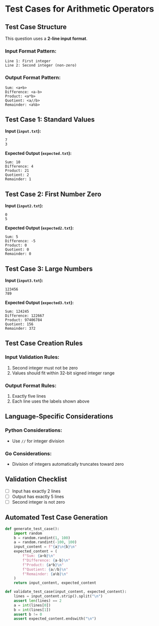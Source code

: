 # Test Cases for Arithmetic Operators

## Test Case Structure
This question uses a **2-line input format**.

### Input Format Pattern:
```
Line 1: First integer
Line 2: Second integer (non-zero)
```

### Output Format Pattern:
```
Sum: <a+b>
Difference: <a-b>
Product: <a*b>
Quotient: <a//b>
Remainder: <a%b>
```

## Test Case 1: Standard Values
**Input (`input.txt`):**
```
7
3
```
**Expected Output (`expected.txt`):**
```
Sum: 10
Difference: 4
Product: 21
Quotient: 2
Remainder: 1
```

## Test Case 2: First Number Zero
**Input (`input2.txt`):**
```
0
5
```
**Expected Output (`expected2.txt`):**
```
Sum: 5
Difference: -5
Product: 0
Quotient: 0
Remainder: 0
```

## Test Case 3: Large Numbers
**Input (`input3.txt`):**
```
123456
789
```
**Expected Output (`expected3.txt`):**
```
Sum: 124245
Difference: 122667
Product: 97406784
Quotient: 156
Remainder: 372
```

## Test Case Creation Rules
### Input Validation Rules:
1. Second integer must not be zero
2. Values should fit within 32-bit signed integer range

### Output Format Rules:
1. Exactly five lines
2. Each line uses the labels shown above

## Language-Specific Considerations
### Python Considerations:
- Use `//` for integer division

### Go Considerations:
- Division of integers automatically truncates toward zero

## Validation Checklist
- [ ] Input has exactly 2 lines
- [ ] Output has exactly 5 lines
- [ ] Second integer is not zero

## Automated Test Case Generation
```python
def generate_test_case():
    import random
    b = random.randint(1, 100)
    a = random.randint(-100, 100)
    input_content = f"{a}\n{b}\n"
    expected_content = (
        f"Sum: {a+b}\n"
        f"Difference: {a-b}\n"
        f"Product: {a*b}\n"
        f"Quotient: {a//b}\n"
        f"Remainder: {a%b}\n"
    )
    return input_content, expected_content

def validate_test_case(input_content, expected_content):
    lines = input_content.strip().split("\n")
    assert len(lines) == 2
    a = int(lines[0])
    b = int(lines[1])
    assert b != 0
    assert expected_content.endswith("\n")
```
